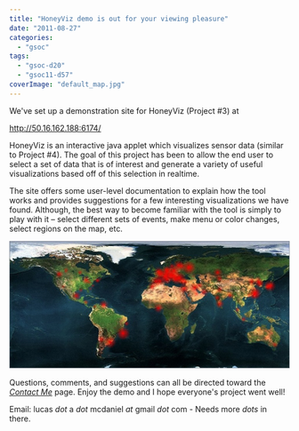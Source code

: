 ```yaml
---
title: "HoneyViz demo is out for your viewing pleasure"
date: "2011-08-27"
categories: 
  - "gsoc"
tags: 
  - "gsoc-d20"
  - "gsoc11-d57"
coverImage: "default_map.jpg"
---
```


We've set up a demonstration site for HoneyViz (Project #3) at

http://50.16.162.188:6174/

HoneyViz is an interactive java applet which visualizes sensor data (similar to Project #4). The goal of this project has been to allow the end user to select a set of data that is of interest and generate a variety of useful visualizations based off of this selection in realtime.

The site offers some user-level documentation to explain how the tool works and provides suggestions for a few interesting visualizations we have found. Although, the best way to become familiar with the tool is simply to play with it – select different sets of events, make menu or color changes, select regions on the map, etc.

![](images/drupal_image_764.jpg)

Questions, comments, and suggestions can all be directed toward the [_Contact Me_](http://50.16.162.188:6174/feedback.html) page. Enjoy the demo and I hope everyone's project went well!

Email: lucas _dot_ a _dot_ mcdaniel _at_ gmail _dot_ com - Needs more _dots_ in there.
